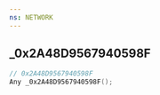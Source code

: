 ```yaml
---
ns: NETWORK
---
```

## _0x2A48D9567940598F

```c
// 0x2A48D9567940598F
Any _0x2A48D9567940598F();
```

